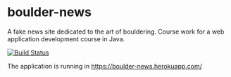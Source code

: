 # boulder-news
A fake news site dedicated to the art of bouldering. Course work for a web application development course in Java.

[![Build Status](https://travis-ci.org/sainikumara/boulder-news.svg?branch=master)](https://travis-ci.org/sainikumara/boulder-news)

The application is running in https://boulder-news.herokuapp.com/
